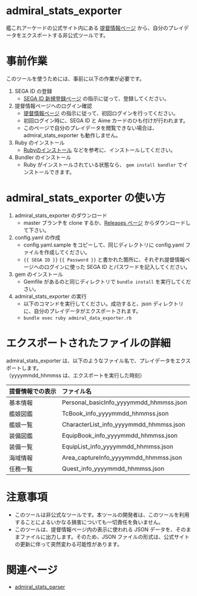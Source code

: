 # admiral_stats_exporter

艦これアーケードの公式サイト内にある
[提督情報ページ](https://kancolle-arcade.net/ac/#/top)
から、自分のプレイデータをエクスポートする非公式ツールです。

# 事前作業

このツールを使うためには、事前に以下の作業が必要です。

1. SEGA ID の登録
    * [SEGA ID 新規登録ページ](https://gw.sega.jp/gw/create/create1.html) の指示に従って、登録してください。
2. 提督情報ページヘのログイン確認
    * [提督情報ページ](https://kancolle-arcade.net/ac/#/top) の指示に従って、初回ログインを行ってください。
    * 初回ログイン時に、SEGA ID と Aime カードのひも付けが行われます。
    * このページで自分のプレイデータを閲覧できない場合は、admiral_stats_exporter も動作しません。
3. Ruby のインストール
    * [Rubyのインストール](https://www.ruby-lang.org/ja/documentation/installation/ "Rubyのインストール") などを参考に、インストールしてください。
4. Bundler のインストール
    * Ruby がインストールされている状態なら、 `gem install bandler` でインストールできます。

# admiral_stats_exporter の使い方

1. admiral_stats_exporter のダウンロード
    * master ブランチを clone するか、[Releases ページ](https://github.com/muziyoshiz/admiral_stats_exporter/releases) からダウンロードして下さい。
2. config.yaml の作成
    * config.yaml.sample をコピーして、同じディレクトリに config.yaml ファイルを作成してください。
    * `{{ SEGA ID }}` `{{ Password }}` と書かれた箇所に、それぞれ提督情報ページへのログインに使った SEGA ID
    とパスワードを記入してください。
3. gem のインストール
    * Gemfile があるのと同じディレクトリで `bundle install` を実行してください。
4. admiral_stats_exporter の実行
    * 以下のコマンドを実行してください。成功すると、json ディレクトリに、自分のプレイデータがエクスポートされます。
    * `bundle exec ruby admiral_data_exporter.rb`

# エクスポートされたファイルの詳細

admiral_stats_exporter は、以下のようなファイル名で、プレイデータをエクスポートします。  
（yyyymmdd_hhmmss は、エクスポートを実行した時刻）

| 提督情報での表示 | ファイル名 |
|:----------|:---------------|
| 基本情報 | Personal_basicInfo_yyyymmdd_hhmmss.json |
| 艦娘図鑑 | TcBook_info_yyyymmdd_hhmmss.json |
| 艦娘一覧 | CharacterList_info_yyyymmdd_hhmmss.json |
| 装備図鑑 | EquipBook_info_yyyymmdd_hhmmss.json |
| 装備一覧 | EquipList_info_yyyymmdd_hhmmss.json |
| 海域情報 | Area_captureInfo_yyyymmdd_hhmmss.json |
| 任務一覧 | Quest_info_yyyymmdd_hhmmss.json |

# 注意事項

* このツールは非公式なツールです。本ツールの開発者は、このツールを利用することによるいかなる損害についても一切責任を負いません。
* このツールは、提督情報ページ内の表示に使われる JSON データを、そのままファイルに出力します。そのため、JSON ファイルの形式は、公式サイトの更新に伴って突然変わる可能性があります。

# 関連ページ

* [admiral_stats_parser](https://github.com/muziyoshiz/admiral_stats_parser)
